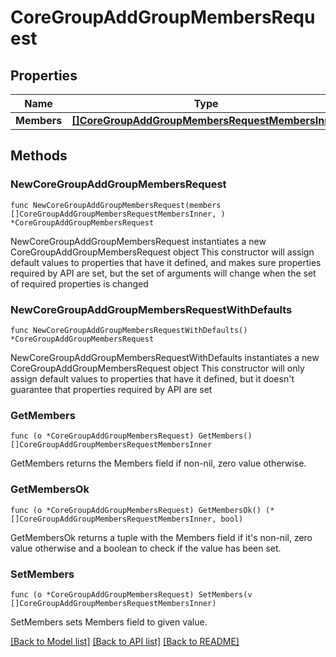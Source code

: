 # CoreGroupAddGroupMembersRequest

## Properties

Name | Type | Description | Notes
------------ | ------------- | ------------- | -------------
**Members** | [**[]CoreGroupAddGroupMembersRequestMembersInner**](CoreGroupAddGroupMembersRequestMembersInner.md) |  | 

## Methods

### NewCoreGroupAddGroupMembersRequest

`func NewCoreGroupAddGroupMembersRequest(members []CoreGroupAddGroupMembersRequestMembersInner, ) *CoreGroupAddGroupMembersRequest`

NewCoreGroupAddGroupMembersRequest instantiates a new CoreGroupAddGroupMembersRequest object
This constructor will assign default values to properties that have it defined,
and makes sure properties required by API are set, but the set of arguments
will change when the set of required properties is changed

### NewCoreGroupAddGroupMembersRequestWithDefaults

`func NewCoreGroupAddGroupMembersRequestWithDefaults() *CoreGroupAddGroupMembersRequest`

NewCoreGroupAddGroupMembersRequestWithDefaults instantiates a new CoreGroupAddGroupMembersRequest object
This constructor will only assign default values to properties that have it defined,
but it doesn't guarantee that properties required by API are set

### GetMembers

`func (o *CoreGroupAddGroupMembersRequest) GetMembers() []CoreGroupAddGroupMembersRequestMembersInner`

GetMembers returns the Members field if non-nil, zero value otherwise.

### GetMembersOk

`func (o *CoreGroupAddGroupMembersRequest) GetMembersOk() (*[]CoreGroupAddGroupMembersRequestMembersInner, bool)`

GetMembersOk returns a tuple with the Members field if it's non-nil, zero value otherwise
and a boolean to check if the value has been set.

### SetMembers

`func (o *CoreGroupAddGroupMembersRequest) SetMembers(v []CoreGroupAddGroupMembersRequestMembersInner)`

SetMembers sets Members field to given value.



[[Back to Model list]](../README.md#documentation-for-models) [[Back to API list]](../README.md#documentation-for-api-endpoints) [[Back to README]](../README.md)


